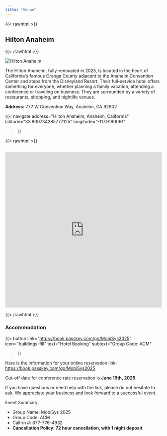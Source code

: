 ```yaml
---
title: "Venue"
---
```


{{< rawhtml >}}
<h2 id="main-conference"><i class="bi bi-buildings-fill"></i> Hilton Anaheim</h2>
{{< /rawhtml >}}

![Hilton Anaheim](https://assets.hiltonstatic.com/hilton-asset-cache/image/upload/c_fill,w_1920,h_1080,q_70,f_auto,g_auto/Imagery/Property%20Photography/Hilton%20Full%20Service/S/SNAAHHH/SNAAH_Hilton%20Anaheim%20Facade.jpg)

The Hilton Anaheim, fully-renovated in 2025, is located in the heart of California's famous Orange County adjacent to the Anaheim Convention Center and steps from the Disneyland Resort. Their full-service hotel offers something for everyone, whether planning a family vacation, attending a conference or traveling on business. They are surrounded by a variety of restaurants, shopping, and nightlife venues.

**Address:** 777 W Convention Way, Anaheim, CA 92802

{{< navigate
    address="Hilton Anaheim, Anaheim, California" 
    latitude="33.800734285777125"
    longitude="-117.9180061" 
>}}

{{< rawhtml >}}
<iframe src="https://www.google.com/maps/embed?pb=!1m18!1m12!1m3!1d3315.4429590988047!2d-117.92051822376449!3d33.80088027325264!2m3!1f0!2f0!3f0!3m2!1i1024!2i768!4f13.1!3m3!1m2!1s0x80dcd7dddcf58695%3A0xb22b24c611781348!2sHilton%20Anaheim!5e0!3m2!1sen!2sus!4v1730131267351!5m2!1sen!2sus" width="100%" height="500" style="border: 0; margin: 1em 0;" allowfullscreen="" loading="lazy" referrerpolicy="no-referrer-when-downgrade"></iframe>
{{< /rawhtml >}}

### Accommodation

{{< button
    link="https://book.passkey.com/go/MobiSys2025" 
    icon="buildings-fill"
    text="Hotel Booking"
    subtext="Group Code: ACM"
>}}

Here is the information for your online reservation link: https://book.passkey.com/go/MobiSys2025

Cut-off date for conference rate reservation is **June 16th, 2025**.

If you have questions or need help with the link, please do not hesitate to ask. We appreciate your business and look forward to a successful event.

Event Summary:
- Group Name:  MobiSys 2025
- Group Code:  ACM
- Call-in #:  877-776-4932
- **Cancellation Policy:  72 hour cancellation, with 1 night deposit**